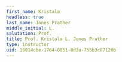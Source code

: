 ```yaml
---
first_name: Kristala
headless: true
last_name: Jones Prather
middle_initial: L.
salutation: Prof.
title: Prof. Kristala L. Jones Prather
type: instructor
uid: 16014cbe-1764-0851-8d3a-755b3c87120b
---
```

